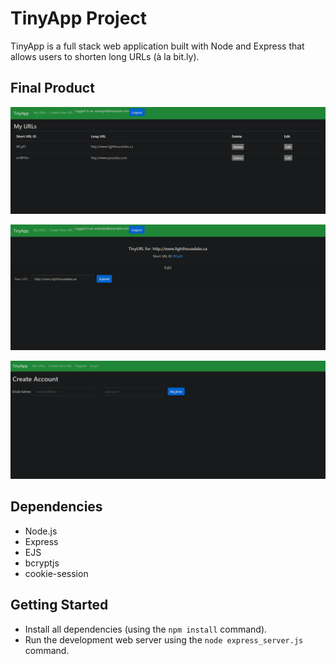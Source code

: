 # TinyApp Project

TinyApp is a full stack web application built with Node and Express that allows users to shorten long URLs (à la bit.ly).

## Final Product

![Screenshot of URLs page](https://github.com/nyamashi722/tinyapp/blob/main/docs/urls-page.png.png?raw=true)

![Screenshot of specific URL id page](https://github.com/nyamashi722/tinyapp/blob/main/docs/urls-id.png.png?raw=true)

![Screenshot of register page](https://github.com/nyamashi722/tinyapp/blob/main/docs/urls-register.png.png?raw=true)

## Dependencies

- Node.js
- Express
- EJS
- bcryptjs
- cookie-session

## Getting Started

- Install all dependencies (using the `npm install` command).
- Run the development web server using the `node express_server.js` command.